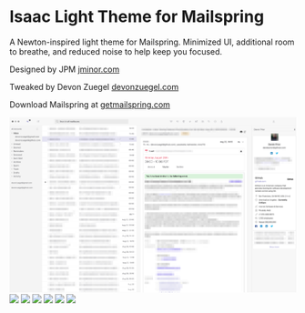 # Isaac Light Theme for Mailspring

A Newton-inspired light theme for Mailspring. Minimized UI, additional room to breathe, and reduced noise to help keep you focused.

Designed by JPM [jminor.com](http://jminor.com)

Tweaked by Devon Zuegel [devonzuegel.com](http://devonzuegel.com)

Download Mailspring at [getmailspring.com](https://getmailspring.com)

![](./preview-0.png)
![](./preview-1.png)
![](./preview-2.png)
![](./preview-3.png)
![](./preview-4.png)
![](./preview-5.png)
![](./preview-6.png)
